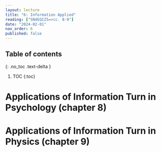 ```yaml
---
layout: lecture
title: "6: Information Applied"
reading: ["SN4EQIZ5=>cc. 8-9"]
date: "2024-02-01"
nav_order: 6
published: false
---
```


## Table of contents
{: .no_toc .text-delta } 
1. TOC 
{:toc}

# Applications of Information Turn in Psychology (chapter 8)

# Applications of Information Turn in Physics (chapter 9)





